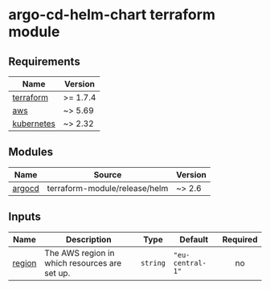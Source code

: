 # argo-cd-helm-chart terraform module

<!-- BEGIN_TF_DOCS -->

## Requirements

| Name                                                                        | Version  |
| --------------------------------------------------------------------------- | -------- |
| <a name="requirement_terraform"></a> [terraform](#requirement_terraform)    | >= 1.7.4 |
| <a name="requirement_aws"></a> [aws](#requirement_aws)                      | ~> 5.69  |
| <a name="requirement_kubernetes"></a> [kubernetes](#requirement_kubernetes) | ~> 2.32  |

## Modules

| Name                                                  | Source                        | Version |
| ----------------------------------------------------- | ----------------------------- | ------- |
| <a name="module_argocd"></a> [argocd](#module_argocd) | terraform-module/release/helm | ~> 2.6  |

## Inputs

| Name                                                | Description                                   | Type     | Default          | Required |
| --------------------------------------------------- | --------------------------------------------- | -------- | ---------------- | :------: |
| <a name="input_region"></a> [region](#input_region) | The AWS region in which resources are set up. | `string` | `"eu-central-1"` |    no    |

<!-- END_TF_DOCS -->
